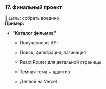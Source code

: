 
### **17. Финальный проект**

🎯 _Цель:_ собрать воедино  
**Пример:**

- **"Каталог фильмов"**
    
    - Получение из API
        
    - Поиск, фильтрация, пагинация
        
    - React Router для детальной страницы
        
    - Темная тема + адаптив
        
    - Деплой на Vercel
